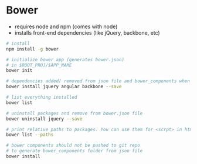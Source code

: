 # Bower
- requires node and npm (comes with node)
- installs front-end dependencies (like jQuery, backbone, etc)

```bash
# install
npm install -g bower

# initialize bower app (generates bower.json)
# in $ROOT_PROJ/$APP_NAME
bower init

# dependencies added/ removed from json file and bower_components when using "--save"
bower install jquery angular backbone --save

# list everything installed
bower list

# uninstall packages and remove from bower.json file
bower uninstall jquery --save

# print relative paths to packages. You can use them for <scrpt> in html files
bower list --paths

# bower components should not be pushed to git repo
# to generate bower_components folder from json file
bower install
```
